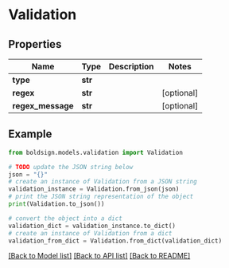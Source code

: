 # Validation


## Properties

Name | Type | Description | Notes
------------ | ------------- | ------------- | -------------
**type** | **str** |  | 
**regex** | **str** |  | [optional] 
**regex_message** | **str** |  | [optional] 

## Example

```python
from boldsign.models.validation import Validation

# TODO update the JSON string below
json = "{}"
# create an instance of Validation from a JSON string
validation_instance = Validation.from_json(json)
# print the JSON string representation of the object
print(Validation.to_json())

# convert the object into a dict
validation_dict = validation_instance.to_dict()
# create an instance of Validation from a dict
validation_from_dict = Validation.from_dict(validation_dict)
```
[[Back to Model list]](../README.md#documentation-for-models) [[Back to API list]](../README.md#documentation-for-api-endpoints) [[Back to README]](../README.md)


